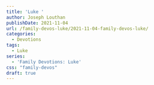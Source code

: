 ```yaml
---
title: 'Luke '
author: Joseph Louthan
publishDate: 2021-11-04
url: /family-devos-luke/2021-11-04-family-devos-luke/
categories:
  - Devotions
tags:
  - Luke
series:
  - 'Family Devotions: Luke'
css: "family-devos"
draft: true
---
```

